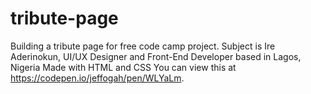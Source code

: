 # tribute-page
Building a tribute page for free code camp project. 
Subject is Ire Aderinokun, UI/UX Designer and Front-End Developer based in Lagos, Nigeria
Made with HTML and CSS
You can view this at https://codepen.io/jeffogah/pen/WLYaLm.

